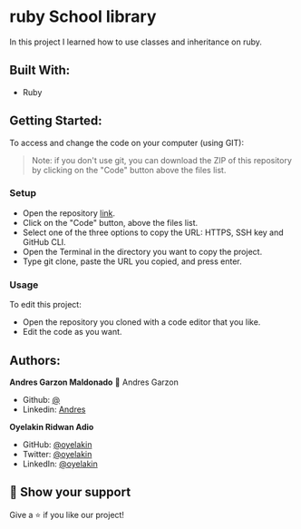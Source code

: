 # ruby School library

In this project I learned how to use classes and inheritance on ruby.

## Built With:
- Ruby

## Getting Started:
To access and change the code on your computer (using GIT):
> Note: if you don't use git, you can download the ZIP of this repository by clicking on the "Code" button above the files list.

### Setup
- Open the repository [link](https://github.com/andgarzonmal/our_enumerable).
- Click on the "Code" button, above the files list.
- Select one of the three options to copy the URL: HTTPS, SSH key and GitHub CLI.
- Open the Terminal in the directory you want to copy the project.
- Type git clone, paste the URL you copied, and press enter.

### Usage
To edit this project:
- Open the repository you cloned with a code editor that you like.
- Edit the code as you want.

## Authors:
**Andres Garzon Maldonado**
:bust_in_silhouette: Andres Garzon
- Github: [@](https://github.com/Gopxfs)
- Linkedin: [Andres](https://www.linkedin.com/in/gabriel-fonseca-sales-8bb64b236/)

**Oyelakin Ridwan Adio**
- GitHub: [@oyelakin](https://github.com/oyelakinG9)
- Twitter: [@oyelakin](https://twitter.com/OyelakinG1)
- LinkedIn: [@oyelakin](https://www.linkedin.com/in/oyelakin-ridwan-4b4a02b6/)

## :star2: Show your support
Give a :star: if you like our project!